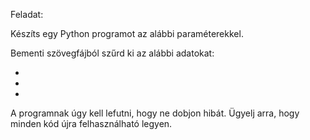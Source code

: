 Feladat:

Készíts egy Python programot az alábbi paraméterekkel.

Bementi szövegfájból szűrd ki az alábbi adatokat:


-
-
-


A programnak úgy kell lefutni, hogy ne dobjon hibát. Ügyelj arra, hogy minden kód újra felhasználható legyen. 
